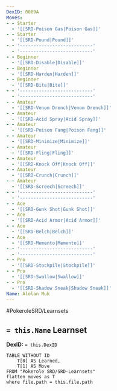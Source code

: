 ```yaml
---
DexID: 0089A
Moves:
- - Starter
  - '[[SRD-Poison Gas|Poison Gas]]'
- - Starter
  - '[[SRD-Pound|Pound]]'
- - '---------------------------'
  - '---------------------------'
- - Beginner
  - '[[SRD-Disable|Disable]]'
- - Beginner
  - '[[SRD-Harden|Harden]]'
- - Beginner
  - '[[SRD-Bite|Bite]]'
- - '---------------------------'
  - '---------------------------'
- - Amateur
  - '[[SRD-Venom Drench|Venom Drench]]'
- - Amateur
  - '[[SRD-Acid Spray|Acid Spray]]'
- - Amateur
  - '[[SRD-Poison Fang|Poison Fang]]'
- - Amateur
  - '[[SRD-Minimize|Minimize]]'
- - Amateur
  - '[[SRD-Fling|Fling]]'
- - Amateur
  - '[[SRD-Knock Off|Knock Off]]'
- - Amateur
  - '[[SRD-Crunch|Crunch]]'
- - Amateur
  - '[[SRD-Screech|Screech]]'
- - '---------------------------'
  - '---------------------------'
- - Ace
  - '[[SRD-Gunk Shot|Gunk Shot]]'
- - Ace
  - '[[SRD-Acid Armor|Acid Armor]]'
- - Ace
  - '[[SRD-Belch|Belch]]'
- - Ace
  - '[[SRD-Memento|Memento]]'
- - '---------------------------'
  - '---------------------------'
- - Pro
  - '[[SRD-Stockpile|Stockpile]]'
- - Pro
  - '[[SRD-Swallow|Swallow]]'
- - Pro
  - '[[SRD-Shadow Sneak|Shadow Sneak]]'
Name: Alolan Muk
---
```


#PokeroleSRD/Learnsets

## `= this.Name` Learnset

**DexID:** `= this.DexID`

```dataview
TABLE WITHOUT ID
    T[0] AS Learned,
    T[1] AS Move
FROM "Pokerole SRD/SRD-Learnsets"
flatten moves as T
where file.path = this.file.path
```
